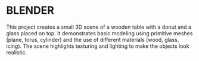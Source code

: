 # BLENDER
This project creates a small 3D scene of a wooden table with a donut and a glass placed on top. It demonstrates basic modeling using primitive meshes (plane, torus, cylinder) and the use of different materials (wood, glass, icing). The scene highlights texturing and lighting to make the objects look realistic.
